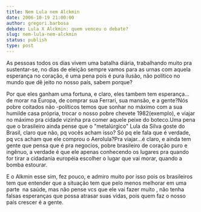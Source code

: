 ```yaml
---
title: Nem Lula nem Alckmin
date: 2006-10-19 21:00:00
author: gregori.barbosa
debate: Lula X Alckmin: quem venceu o debate?
slug: nem-lula-nem-alckmin
status: publish 
type: post
---
```


As pessoas todos os dias vivem uma batalha diária, trabalhando muito pra sustentar-se, no dias de eleição sempre vamos para as urnas com aquela esperança no coração, é uma pena pois é pura ilusão, não político no mundo que dê jeito no nosso país, sabem porque?


Por que eles ganham uma fortuna, e claro, eles tambem tem esperança...     de morar na Europa, de comprar sua Ferrari, sua mansão, e a gente?Nós pobre coitados não -políticos temos que sonhar no máximo com a sua humilde casa própria, trocar o nosso pobre chevete 1982(exemplo), e viajar no máximo pra cidade vizinha pra comer aquele peixe do boteco.Uma pena que o brasileiro ainda pense que o "metalúrgico" Lula da Silva goste do Brasil, claro que não, pq vocês acham isso? Só pq ele fala que é verdade, pq vcs acham que ele comprou o Aerolula?Pra viajar...é claro, e ainda tem gente que pensa que é pra negocios, pobre brasileiro de coração puro e ingênuo, a verdade é que ele apenas conhecendo os lugares pra quando for tirar a cidadania européia escolher o lugar que vai morar, quando a bomba estourar.


E o Alkmin esse sim, fez pouco, e admiro muito por isso pois os brasileiros tem que entender que a situação tem que pelo menos melhorar em uma parte  na saúde, mas não pense vcs que ele vai fazer muito , não tenha falsas esperanças que possa atrasar suas vidas, pois quem faz o nosso país crescer é a gente.


 


